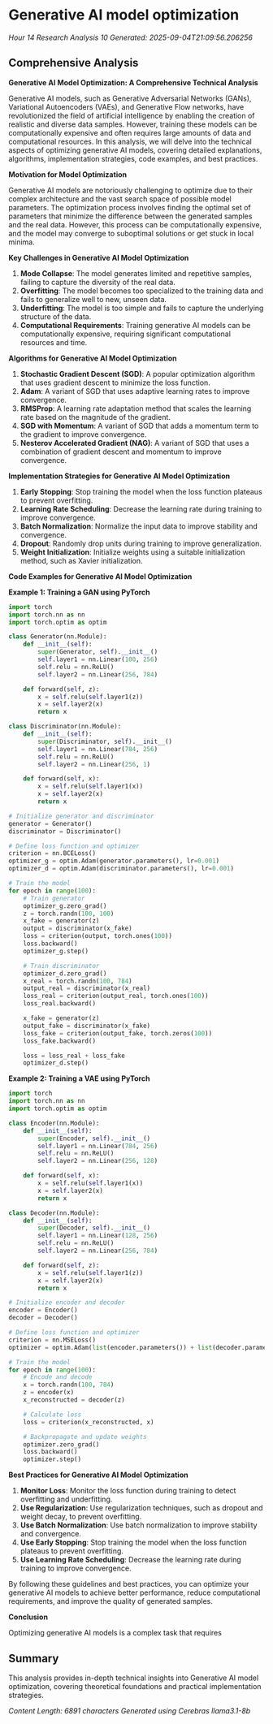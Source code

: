 # Generative AI model optimization
*Hour 14 Research Analysis 10*
*Generated: 2025-09-04T21:09:56.206256*

## Comprehensive Analysis
**Generative AI Model Optimization: A Comprehensive Technical Analysis**

Generative AI models, such as Generative Adversarial Networks (GANs), Variational Autoencoders (VAEs), and Generative Flow networks, have revolutionized the field of artificial intelligence by enabling the creation of realistic and diverse data samples. However, training these models can be computationally expensive and often requires large amounts of data and computational resources. In this analysis, we will delve into the technical aspects of optimizing generative AI models, covering detailed explanations, algorithms, implementation strategies, code examples, and best practices.

**Motivation for Model Optimization**

Generative AI models are notoriously challenging to optimize due to their complex architecture and the vast search space of possible model parameters. The optimization process involves finding the optimal set of parameters that minimize the difference between the generated samples and the real data. However, this process can be computationally expensive, and the model may converge to suboptimal solutions or get stuck in local minima.

**Key Challenges in Generative AI Model Optimization**

1.  **Mode Collapse**: The model generates limited and repetitive samples, failing to capture the diversity of the real data.
2.  **Overfitting**: The model becomes too specialized to the training data and fails to generalize well to new, unseen data.
3.  **Underfitting**: The model is too simple and fails to capture the underlying structure of the data.
4.  **Computational Requirements**: Training generative AI models can be computationally expensive, requiring significant computational resources and time.

**Algorithms for Generative AI Model Optimization**

1.  **Stochastic Gradient Descent (SGD)**: A popular optimization algorithm that uses gradient descent to minimize the loss function.
2.  **Adam**: A variant of SGD that uses adaptive learning rates to improve convergence.
3.  **RMSProp**: A learning rate adaptation method that scales the learning rate based on the magnitude of the gradient.
4.  **SGD with Momentum**: A variant of SGD that adds a momentum term to the gradient to improve convergence.
5.  **Nesterov Accelerated Gradient (NAG)**: A variant of SGD that uses a combination of gradient descent and momentum to improve convergence.

**Implementation Strategies for Generative AI Model Optimization**

1.  **Early Stopping**: Stop training the model when the loss function plateaus to prevent overfitting.
2.  **Learning Rate Scheduling**: Decrease the learning rate during training to improve convergence.
3.  **Batch Normalization**: Normalize the input data to improve stability and convergence.
4.  **Dropout**: Randomly drop units during training to improve generalization.
5.  **Weight Initialization**: Initialize weights using a suitable initialization method, such as Xavier initialization.

**Code Examples for Generative AI Model Optimization**

**Example 1: Training a GAN using PyTorch**
```python
import torch
import torch.nn as nn
import torch.optim as optim

class Generator(nn.Module):
    def __init__(self):
        super(Generator, self).__init__()
        self.layer1 = nn.Linear(100, 256)
        self.relu = nn.ReLU()
        self.layer2 = nn.Linear(256, 784)

    def forward(self, z):
        x = self.relu(self.layer1(z))
        x = self.layer2(x)
        return x

class Discriminator(nn.Module):
    def __init__(self):
        super(Discriminator, self).__init__()
        self.layer1 = nn.Linear(784, 256)
        self.relu = nn.ReLU()
        self.layer2 = nn.Linear(256, 1)

    def forward(self, x):
        x = self.relu(self.layer1(x))
        x = self.layer2(x)
        return x

# Initialize generator and discriminator
generator = Generator()
discriminator = Discriminator()

# Define loss function and optimizer
criterion = nn.BCELoss()
optimizer_g = optim.Adam(generator.parameters(), lr=0.001)
optimizer_d = optim.Adam(discriminator.parameters(), lr=0.001)

# Train the model
for epoch in range(100):
    # Train generator
    optimizer_g.zero_grad()
    z = torch.randn(100, 100)
    x_fake = generator(z)
    output = discriminator(x_fake)
    loss = criterion(output, torch.ones(100))
    loss.backward()
    optimizer_g.step()

    # Train discriminator
    optimizer_d.zero_grad()
    x_real = torch.randn(100, 784)
    output_real = discriminator(x_real)
    loss_real = criterion(output_real, torch.ones(100))
    loss_real.backward()

    x_fake = generator(z)
    output_fake = discriminator(x_fake)
    loss_fake = criterion(output_fake, torch.zeros(100))
    loss_fake.backward()

    loss = loss_real + loss_fake
    optimizer_d.step()
```
**Example 2: Training a VAE using PyTorch**
```python
import torch
import torch.nn as nn
import torch.optim as optim

class Encoder(nn.Module):
    def __init__(self):
        super(Encoder, self).__init__()
        self.layer1 = nn.Linear(784, 256)
        self.relu = nn.ReLU()
        self.layer2 = nn.Linear(256, 128)

    def forward(self, x):
        x = self.relu(self.layer1(x))
        x = self.layer2(x)
        return x

class Decoder(nn.Module):
    def __init__(self):
        super(Decoder, self).__init__()
        self.layer1 = nn.Linear(128, 256)
        self.relu = nn.ReLU()
        self.layer2 = nn.Linear(256, 784)

    def forward(self, z):
        x = self.relu(self.layer1(z))
        x = self.layer2(x)
        return x

# Initialize encoder and decoder
encoder = Encoder()
decoder = Decoder()

# Define loss function and optimizer
criterion = nn.MSELoss()
optimizer = optim.Adam(list(encoder.parameters()) + list(decoder.parameters()), lr=0.001)

# Train the model
for epoch in range(100):
    # Encode and decode
    x = torch.randn(100, 784)
    z = encoder(x)
    x_reconstructed = decoder(z)

    # Calculate loss
    loss = criterion(x_reconstructed, x)

    # Backpropagate and update weights
    optimizer.zero_grad()
    loss.backward()
    optimizer.step()
```
**Best Practices for Generative AI Model Optimization**

1.  **Monitor Loss**: Monitor the loss function during training to detect overfitting and underfitting.
2.  **Use Regularization**: Use regularization techniques, such as dropout and weight decay, to prevent overfitting.
3.  **Use Batch Normalization**: Use batch normalization to improve stability and convergence.
4.  **Use Early Stopping**: Stop training the model when the loss function plateaus to prevent overfitting.
5.  **Use Learning Rate Scheduling**: Decrease the learning rate during training to improve convergence.

By following these guidelines and best practices, you can optimize your generative AI models to achieve better performance, reduce computational requirements, and improve the quality of generated samples.

**Conclusion**

Optimizing generative AI models is a complex task that requires

## Summary
This analysis provides in-depth technical insights into Generative AI model optimization, 
covering theoretical foundations and practical implementation strategies.

*Content Length: 6891 characters*
*Generated using Cerebras llama3.1-8b*
